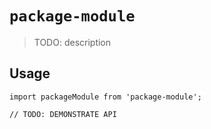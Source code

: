 # `package-module`

> TODO: description

## Usage

```
import packageModule from 'package-module';

// TODO: DEMONSTRATE API
```
